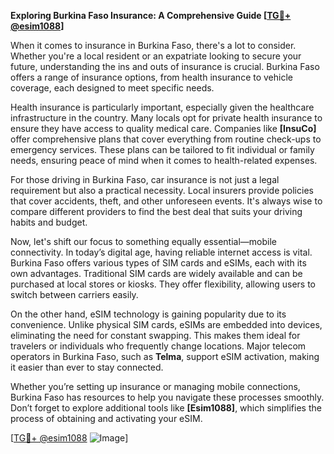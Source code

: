**Exploring Burkina Faso Insurance: A Comprehensive Guide [[TG💪+ @esim1088](https://t.me/s/esim1088)]**

When it comes to insurance in Burkina Faso, there's a lot to consider. Whether you're a local resident or an expatriate looking to secure your future, understanding the ins and outs of insurance is crucial. Burkina Faso offers a range of insurance options, from health insurance to vehicle coverage, each designed to meet specific needs.

Health insurance is particularly important, especially given the healthcare infrastructure in the country. Many locals opt for private health insurance to ensure they have access to quality medical care. Companies like **[InsuCo]** offer comprehensive plans that cover everything from routine check-ups to emergency services. These plans can be tailored to fit individual or family needs, ensuring peace of mind when it comes to health-related expenses.

For those driving in Burkina Faso, car insurance is not just a legal requirement but also a practical necessity. Local insurers provide policies that cover accidents, theft, and other unforeseen events. It's always wise to compare different providers to find the best deal that suits your driving habits and budget.

Now, let's shift our focus to something equally essential—mobile connectivity. In today’s digital age, having reliable internet access is vital. Burkina Faso offers various types of SIM cards and eSIMs, each with its own advantages. Traditional SIM cards are widely available and can be purchased at local stores or kiosks. They offer flexibility, allowing users to switch between carriers easily.

On the other hand, eSIM technology is gaining popularity due to its convenience. Unlike physical SIM cards, eSIMs are embedded into devices, eliminating the need for constant swapping. This makes them ideal for travelers or individuals who frequently change locations. Major telecom operators in Burkina Faso, such as **Telma**, support eSIM activation, making it easier than ever to stay connected.

Whether you’re setting up insurance or managing mobile connections, Burkina Faso has resources to help you navigate these processes smoothly. Don’t forget to explore additional tools like **[Esim1088]**, which simplifies the process of obtaining and activating your eSIM. 

[[TG💪+ @esim1088](https://t.me/s/esim1088) ![Image](https://i.postimg.cc/Y0z9fWf4/image.png)]